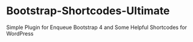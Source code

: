 # Bootstrap-Shortcodes-Ultimate
Simple Plugin for Enqueue Bootstrap 4 and Some Helpful Shortcodes for WordPress
